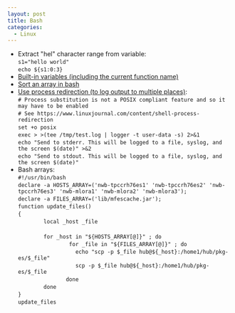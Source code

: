 ```yaml
---
layout: post
title: Bash
categories:
  - Linux
---
```

* Extract "hel" character range from variable:  
`s1="hello world"`  
`echo ${s1:0:3}`  
* [Built-in variables (including the current function name)](http://tldp.org/LDP/abs/html/internalvariables.html)
* [Sort an array in bash](https://stackoverflow.com/questions/7442417/how-to-sort-an-array-in-bash)
* [Use process redirection (to log output to multiple places)](https://www.linuxjournal.com/content/shell-process-redirection):  
`# Process substitution is not a POSIX compliant feature and so it may have to be enabled`  
`# See https://www.linuxjournal.com/content/shell-process-redirection`  
`set +o posix`   
`exec > >(tee /tmp/test.log | logger -t user-data -s) 2>&1`  
`echo "Send to stderr. This will be logged to a file, syslog, and the screen $(date)" >&2`  
`echo "Send to stdout. This will be logged to a file, syslog, and the screen $(date)"`  
* Bash arrays:  
`#!/usr/bin/bash`  
`declare -a HOSTS_ARRAY=('nwb-tpccrh76es1' 'nwb-tpccrh76es2' 'nwb-tpccrh76es3' 'nwb-mlora1' 'nwb-mlora2' 'nwb-mlora3');`  
`declare -a FILES_ARRAY=('lib/mfescache.jar');`  
`function update_files()`  
`{`  
`        local _host _file`   
`                         `  
`        for _host in "${HOSTS_ARRAY[@]}" ; do`  
`                for _file in "${FILES_ARRAY[@]}" ; do`  
`                  echo "scp -p $_file hub@${_host}:/home1/hub/pkg-es/$_file"`  
`                  scp -p $_file hub@${_host}:/home1/hub/pkg-es/$_file`  
`               done`  
`        done`  
`}`  
`update_files`  
